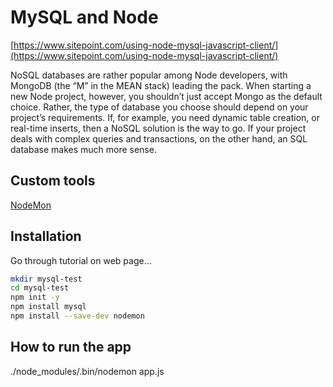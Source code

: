# MySQL and Node

[https://www.sitepoint.com/using-node-mysql-javascript-client/](https://www.sitepoint.com/using-node-mysql-javascript-client/)

NoSQL databases are rather popular among Node developers, with MongoDB (the “M” in the MEAN stack) leading the pack. When starting a new Node project, however, you shouldn’t just accept Mongo as the default choice. Rather, the type of database you choose should depend on your project’s requirements. If, for example, you need dynamic table creation, or real-time inserts, then a NoSQL solution is the way to go. If your project deals with complex queries and transactions, on the other hand, an SQL database makes much more sense.

## Custom tools
[NodeMon](https://nodemon.io/)


## Installation

Go through tutorial on web page...

```bash
mkdir mysql-test
cd mysql-test
npm init -y
npm install mysql
npm install --save-dev nodemon

```

## How to run the app
./node_modules/.bin/nodemon app.js

